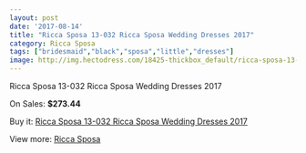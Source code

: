 ```yaml
---
layout: post
date: '2017-08-14'
title: "Ricca Sposa 13-032 Ricca Sposa Wedding Dresses 2017"
category: Ricca Sposa
tags: ["bridesmaid","black","sposa","little","dresses"]
image: http://img.hectodress.com/18425-thickbox_default/ricca-sposa-13-032-ricca-sposa-wedding-dresses-2013.jpg
---
```

Ricca Sposa 13-032 Ricca Sposa Wedding Dresses 2017

On Sales: **$273.44**
<a href="https://www.hectodress.com/ricca-sposa/8670-ricca-sposa-13-032-ricca-sposa-wedding-dresses-2013.html"><amp-img layout="responsive" width="600" height="600" src="//img.hectodress.com/18425-thickbox_default/ricca-sposa-13-032-ricca-sposa-wedding-dresses-2013.jpg" alt="Ricca Sposa 13-032 Ricca Sposa Wedding Dresses 2017 0" /></a>
<a href="https://www.hectodress.com/ricca-sposa/8670-ricca-sposa-13-032-ricca-sposa-wedding-dresses-2013.html"><amp-img layout="responsive" width="600" height="600" src="//img.hectodress.com/18427-thickbox_default/ricca-sposa-13-032-ricca-sposa-wedding-dresses-2013.jpg" alt="Ricca Sposa 13-032 Ricca Sposa Wedding Dresses 2017 1" /></a>
<a href="https://www.hectodress.com/ricca-sposa/8670-ricca-sposa-13-032-ricca-sposa-wedding-dresses-2013.html"><amp-img layout="responsive" width="600" height="600" src="//img.hectodress.com/18426-thickbox_default/ricca-sposa-13-032-ricca-sposa-wedding-dresses-2013.jpg" alt="Ricca Sposa 13-032 Ricca Sposa Wedding Dresses 2017 2" /></a>

Buy it: [Ricca Sposa 13-032 Ricca Sposa Wedding Dresses 2017](https://www.hectodress.com/ricca-sposa/8670-ricca-sposa-13-032-ricca-sposa-wedding-dresses-2013.html "Ricca Sposa 13-032 Ricca Sposa Wedding Dresses 2017")

View more: [Ricca Sposa](https://www.hectodress.com/145-ricca-sposa "Ricca Sposa")